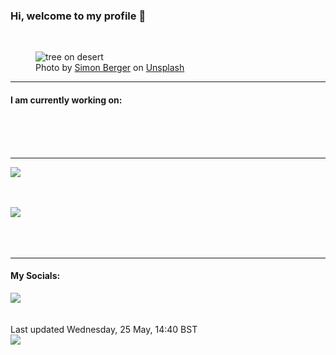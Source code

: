 <h3>Hi, welcome to my profile 👋</h3>

<br />
<figure>
  <img
    src="https://images.unsplash.com/photo-1514449372970-c013485804bd?crop=entropy&cs=tinysrgb&fit=max&fm=jpg&ixid=MnwyNzQ3MDB8MHwxfHJhbmRvbXx8fHx8fHx8fDE2NTM0ODE4NDU&ixlib=rb-1.2.1&q=80&w=1080&auto=format"
    alt="tree on desert" 
  />
  <figcaption>Photo by <a
    href="https://unsplash.com/@8moments?utm_source=Profile%20readme&utm_medium=referral">Simon Berger</a> on <a
    href="https://unsplash.com/?utm_source=Profile%20readme&utm_medium=referral">Unsplash</a></figcaption>
</figure>


<hr />
<h4>I am currently working on:</h4>
<a href=""></a>

<br /><br /><br />

<hr />
<img
  src="https://github-readme-stats.vercel.app/api?username=shanelucy&show_icons=true&theme=calm"
/>
<br /><br /><br />

<img 
  src="https://github-readme-stats.vercel.app/api/top-langs/?username=shanelucy&theme=calm"
/>
<br /><br /><br /><br />
<hr />
<h4>My Socials:</h4>
<a href="https://uk.linkedin.com/in/shane-lucy-4735b616a">
  <img
    src="https://img.shields.io/badge/linkedin%20-%230077B5.svg?&style=for-the-badge&logo=linkedin&logoColor=white"
  />
</a>
<br /><br /><br />
Last updated Wednesday, 25 May, 14:40 BST
<br />
<img
  src="https://github.com/ShaneLucy/ShaneLucy/workflows/README%20build/badge.svg"
/>
